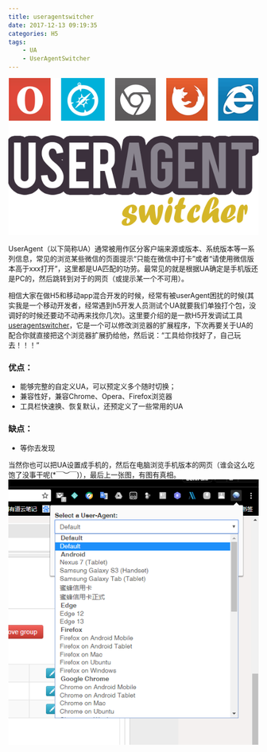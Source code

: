 ```yaml
---
title: useragentswitcher
date: 2017-12-13 09:19:35
categories: H5
tags: 
    - UA
    - UserAgentSwitcher
---
```


![useragentswitcher](/images/2017/header_p.png)

UserAgent（以下简称UA）通常被用作区分客户端来源或版本、系统版本等一系列信息，常见的浏览某些微信的页面提示“只能在微信中打卡”或者“请使用微信版本高于xxx打开”，这里都是UA匹配的功劳。最常见的就是根据UA确定是手机版还是PC的，然后跳转到对于的网页（或提示某一个不可用）。

相信大家在做H5和移动app混合开发的时候，经常有被userAgent困扰的时候(其实我是一个移动开发者，经常遇到h5开发人员测试个UA就要我们单独打个包，没调好的时候还要动不动再来找你几次)。这里要介绍的是一款H5开发调试工具[useragentswitcher](http://useragentswitcher.org/)，它是一个可以修改浏览器的扩展程序，下次再要关于UA的配合你就直接把这个浏览器扩展扔给他，然后说：“工具给你找好了，自己玩去！！！”

### 优点：
  - 能够完整的自定义UA，可以预定义多个随时切换；
  - 兼容性好，兼容Chrome、Opera、Firefox浏览器
  - 工具栏快速换、恢复默认，还预定义了一些常用的UA

<!-- more -->

### 缺点：
  - 等你去发现

当然你也可以把UA设置成手机的，然后在电脑浏览手机版本的网页（谁会这么吃饱了没事干呢(*￣︶￣)），最后上一张图，有图有真相。
![useragentswitcher](/images/2017/20171214144942.png)